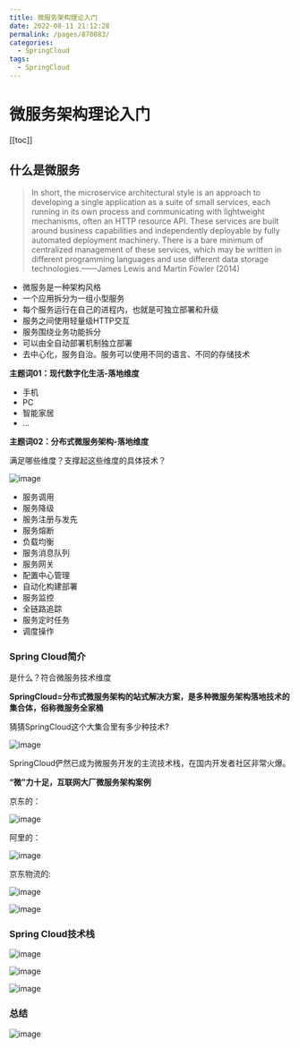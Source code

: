 ```yaml
---
title: 微服务架构理论入门
date: 2022-08-11 21:12:28
permalink: /pages/870083/
categories:
  - SpringCloud
tags:
  - SpringCloud
---
```

# 微服务架构理论入门

[[toc]]

## 什么是微服务

> In short, the microservice architectural style is an approach to developing a single application as a suite of small services, each running in its own process and communicating with lightweight mechanisms, often an HTTP resource API. These services are built around business capabilities and independently deployable by fully automated deployment machinery. There is a bare minimum of centralized management of these services, which may be written in different programming languages and use different data storage technologies.——James Lewis and Martin Fowler (2014)

- 微服务是一种架构风格
- 一个应用拆分为一组小型服务
- 每个服务运行在自己的进程内，也就是可独立部署和升级
- 服务之间使用轻量级HTTP交互
- 服务围绕业务功能拆分
- 可以由全自动部署机制独立部署
- 去中心化，服务自治。服务可以使用不同的语言、不同的存储技术

**主题词01：现代数字化生活-落地维度**

- 手机
- PC
- 智能家居
- …

**主题词02：分布式微服务架构-落地维度**

满足哪些维度？支撑起这些维度的具体技术？

![image](https://cdn.staticaly.com/gh/xustudyxu/image-hosting1@master/20220811/image.5xiba802gxk0.webp)

- 服务调用
- 服务降级
- 服务注册与发先
- 服务熔断
- 负载均衡
- 服务消息队列
- 服务网关
- 配置中心管理
- 自动化构建部署
- 服务监控
- 全链路追踪
- 服务定时任务
- 调度操作

### **Spring Cloud简介**

是什么？符合微服务技术维度

**SpringCloud=分布式微服务架构的站式解决方案，是多种微服务架构落地技术的集合体，俗称微服务全家桶**

猜猜SpringCloud这个大集合里有多少种技术?

![image](https://cdn.staticaly.com/gh/xustudyxu/image-hosting1@master/20220811/image.5trf1evy40k0.webp)

SpringCloud俨然已成为微服务开发的主流技术栈，在国内开发者社区非常火爆。

**“微”力十足，互联网大厂微服务架构案例**

京东的：

![image](https://cdn.staticaly.com/gh/xustudyxu/image-hosting1@master/20220811/image.66nh89zlo4g0.webp)

阿里的：

![image](https://cdn.staticaly.com/gh/xustudyxu/image-hosting1@master/20220811/image.1c0gbpf5dz0g.webp)

京东物流的:

![image](https://cdn.staticaly.com/gh/xustudyxu/image-hosting1@master/20220811/image.3nswc4jqt9y0.webp)

![image](https://cdn.staticaly.com/gh/xustudyxu/image-hosting1@master/20220811/image.5c06tilz2ts0.webp)

### **Spring Cloud技术栈**

![image](https://cdn.staticaly.com/gh/xustudyxu/image-hosting1@master/20220811/image.2n8xd65nnl80.webp)

![image](https://cdn.staticaly.com/gh/xustudyxu/image-hosting1@master/20220811/image.2nmbg1j5kvc0.webp)

![image](https://cdn.staticaly.com/gh/xustudyxu/image-hosting1@master/20220811/image.11br5z7b5rs0.webp)

### 总结

![image](https://cdn.staticaly.com/gh/xustudyxu/image-hosting1@master/20220811/image.1589gipapuf4.webp)